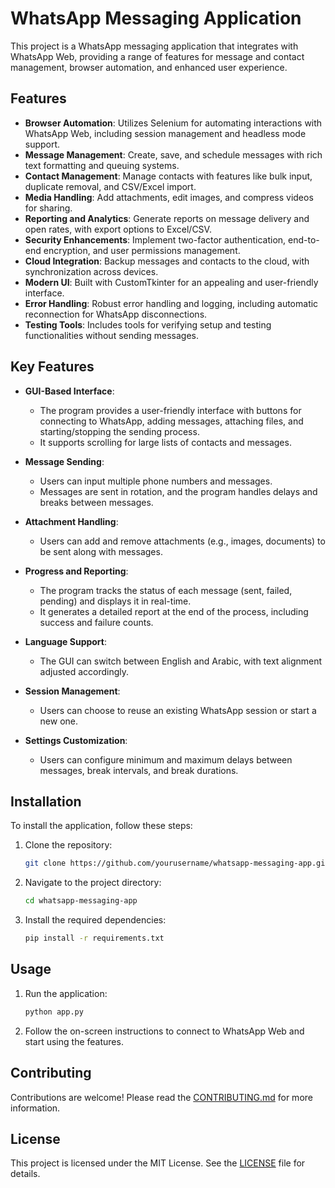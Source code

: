 # WhatsApp Messaging Application

This project is a WhatsApp messaging application that integrates with WhatsApp Web, providing a range of features for message and contact management, browser automation, and enhanced user experience.

## Features

- **Browser Automation**: Utilizes Selenium for automating interactions with WhatsApp Web, including session management and headless mode support.
- **Message Management**: Create, save, and schedule messages with rich text formatting and queuing systems.
- **Contact Management**: Manage contacts with features like bulk input, duplicate removal, and CSV/Excel import.
- **Media Handling**: Add attachments, edit images, and compress videos for sharing.
- **Reporting and Analytics**: Generate reports on message delivery and open rates, with export options to Excel/CSV.
- **Security Enhancements**: Implement two-factor authentication, end-to-end encryption, and user permissions management.
- **Cloud Integration**: Backup messages and contacts to the cloud, with synchronization across devices.
- **Modern UI**: Built with CustomTkinter for an appealing and user-friendly interface.
- **Error Handling**: Robust error handling and logging, including automatic reconnection for WhatsApp disconnections.
- **Testing Tools**: Includes tools for verifying setup and testing functionalities without sending messages.

## Key Features

- **GUI-Based Interface**:
    - The program provides a user-friendly interface with buttons for connecting to WhatsApp, adding messages, attaching files, and starting/stopping the sending process.
    - It supports scrolling for large lists of contacts and messages.

- **Message Sending**:
    - Users can input multiple phone numbers and messages.
    - Messages are sent in rotation, and the program handles delays and breaks between messages.

- **Attachment Handling**:
    - Users can add and remove attachments (e.g., images, documents) to be sent along with messages.

- **Progress and Reporting**:
    - The program tracks the status of each message (sent, failed, pending) and displays it in real-time.
    - It generates a detailed report at the end of the process, including success and failure counts.

- **Language Support**:
    - The GUI can switch between English and Arabic, with text alignment adjusted accordingly.

- **Session Management**:
    - Users can choose to reuse an existing WhatsApp session or start a new one.

- **Settings Customization**:
    - Users can configure minimum and maximum delays between messages, break intervals, and break durations.
    
## Installation

To install the application, follow these steps:

1. Clone the repository:
    ```sh
    git clone https://github.com/yourusername/whatsapp-messaging-app.git
    ```
2. Navigate to the project directory:
    ```sh
    cd whatsapp-messaging-app
    ```
3. Install the required dependencies:
    ```sh
    pip install -r requirements.txt
    ```

## Usage

1. Run the application:
    ```sh
    python app.py
    ```
2. Follow the on-screen instructions to connect to WhatsApp Web and start using the features.

## Contributing

Contributions are welcome! Please read the [CONTRIBUTING.md](CONTRIBUTING.md) for more information.

## License

This project is licensed under the MIT License. See the [LICENSE](LICENSE) file for details.